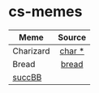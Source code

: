 # cs-memes

| Meme          | Source        |
| ------------- |:-------------:|
| Charizard     |  [char *](https://www.geeksforgeeks.org/char-vs-stdstring-vs-char-c/) |
| Bread         |  [bread](https://en.wikibooks.org/wiki/The_Linux_Kernel/bread) |
| [succBB](https://github.com/microsoft/llvm-1/blob/master/lib/Transforms/Scalar/LoopInstSimplify.cpp#L112)|
